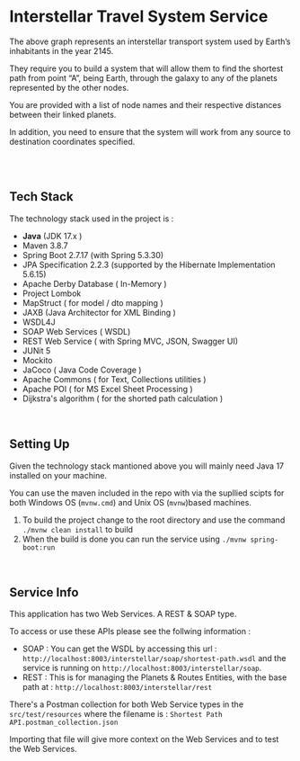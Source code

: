 # Interstellar Travel System Service

The above graph represents an interstellar transport system used by Earth’s inhabitants in the year 2145.

They require you to build a system that will allow them to find the shortest path from point “A”, being Earth, through the galaxy to any of the planets represented by the other nodes.

You are provided with a list of node names and their respective distances between their linked planets.

In addition, you need to ensure that the system will work from any source to destination coordinates specified.

</br>

</br>

## Tech Stack

The technology stack used in the project is :

* **Java** (JDK 17.x )
* Maven 3.8.7
* Spring Boot 2.7.17 (with Spring 5.3.30)
* JPA Specification 2.2.3 (supported by the Hibernate Implementation 5.6.15)
* Apache Derby Database ( In-Memory )
* Project Lombok
* MapStruct ( for model / dto mapping )
* JAXB (Java Architector for XML Binding )
* WSDL4J
* SOAP Web Services ( WSDL)
* REST Web Service ( with Spring MVC, JSON, Swagger UI)
* JUNit 5
* Mockito
* JaCoco ( Java Code Coverage )
* Apache Commons ( for Text, Collections utilities )
* Apache POI ( for MS Excel Sheet Processing )
* Dijkstra's algorithm ( for the shorted path calculation )

</br>

## Setting Up

Given the technology stack mantioned above you will mainly need Java 17 installed on your machine.

You can use the maven included in the repo with via the supllied scipts for both Windows OS (`mvnw.cmd`) and Unix OS (`mvnw`)based machines.

1. To build the project change to the root directory and use the command `./mvnw clean install` to build
2. When the build is done you can run the service using `./mvnw spring-boot:run`

</br>

## Service Info

This application has two Web Services. A REST & SOAP type.

To access or use these APIs please see the follwing information :

* SOAP : You can get the WSDL by accessing this url : `http://localhost:8003/interstellar/soap/shortest-path.wsdl` and the service is running on `http://localhost:8003/interstellar/soap`.
* REST : This is for managing the Planets & Routes Entities, with the base path at : `http://localhost:8003/interstellar/rest`

There's a Postman collection for both Web Service types in the `src/test/resources` where the filename is : `Shortest Path API.postman_collection.json`

Importing that file will give more context on the Web Services and to test the Web Services.
